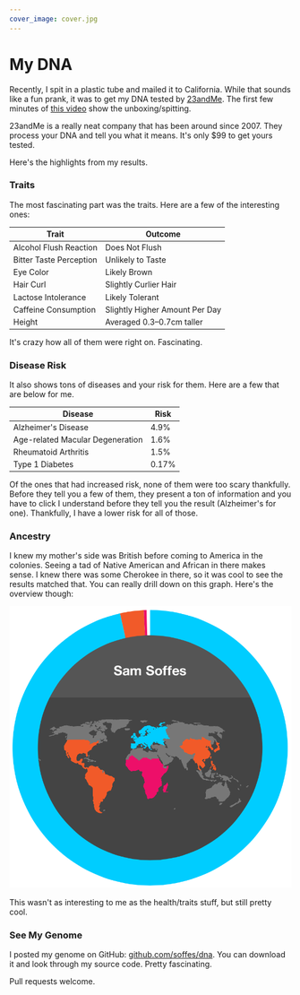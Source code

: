 ```yaml
---
cover_image: cover.jpg
---
```


# My DNA

Recently, I spit in a plastic tube and mailed it to California. While that sounds like a fun prank, it was to get my DNA tested by [23andMe](http://refer.23andme.com/a/clk/4VL1gj). The first few minutes of [this video](http://refactor.tv/31) show the unboxing/spitting.

23andMe is a really neat company that has been around since 2007. They process your DNA and tell you what it means. It's only $99 to get yours tested.

Here's the highlights from my results.

### Traits

The most fascinating part was the traits. Here are a few of the interesting ones:

Trait                   | Outcome
------------------------|--------------------------------
Alcohol Flush Reaction  | Does Not Flush
Bitter Taste Perception | Unlikely to Taste
Eye Color               | Likely Brown
Hair Curl               | Slightly Curlier Hair
Lactose Intolerance     | Likely Tolerant
Caffeine Consumption    | Slightly Higher Amount Per Day
Height                  | Averaged 0.3–0.7cm taller

It's crazy how all of them were right on. Fascinating.


### Disease Risk

It also shows tons of diseases and your risk for them. Here are a few that are below for me.

Disease                          | Risk
---------------------------------|------
Alzheimer's Disease              | 4.9%
Age-related Macular Degeneration | 1.6%
Rheumatoid Arthritis             | 1.5%
Type 1 Diabetes                  | 0.17%

Of the ones that had increased risk, none of them were too scary thankfully. Before they tell you a few of them, they present a ton of information and you have to click I understand before they tell you the result (Alzheimer's for one). Thankfully, I have a lower risk for all of those.

### Ancestry

I knew my mother's side was British before coming to America in the colonies. Seeing a tad of Native American and African in there makes sense. I knew there was some Cherokee in there, so it was cool to see the results matched that. You can really drill down on this graph. Here's the overview though:

![Ancestry](chart.png)

This wasn't as interesting to me as the health/traits stuff, but still pretty cool.

### See My Genome

I posted my genome on GitHub: [github.com/soffes/dna](https://github.com/soffes/dna). You can download it and look through my source code. Pretty fascinating.

Pull requests welcome.
